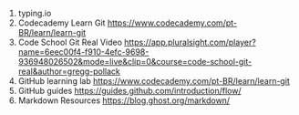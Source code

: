 1. typing.io
1. Codecademy Learn Git https://www.codecademy.com/pt-BR/learn/learn-git
1. Code School Git Real Video  https://app.pluralsight.com/player?name=6eec00f4-f910-4efc-9698-936948026502&mode=live&clip=0&course=code-school-git-real&author=gregg-pollack
1. GitHub learning lab https://www.codecademy.com/pt-BR/learn/learn-git
1. GitHub guides https://guides.github.com/introduction/flow/
1. Markdown Resources https://blog.ghost.org/markdown/
